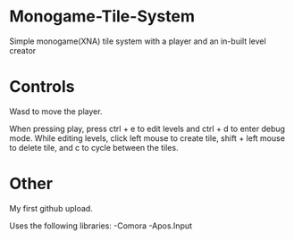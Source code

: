 # Monogame-Tile-System
Simple monogame(XNA) tile system with a player and an in-built level creator

# Controls
Wasd to move the player.

When pressing play, press ctrl + e to edit levels and ctrl + d to enter debug mode.
While editing levels, click left mouse to create tile, shift + left mouse to delete tile, and c to cycle between the tiles.

# Other
My first github upload.

Uses the following libraries:
  -Comora
  -Apos.Input
